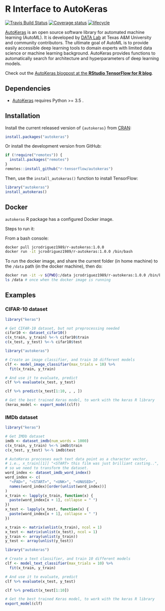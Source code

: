 R Interface to AutoKeras
================

[![Travis Build
Status](https://travis-ci.org/r-tensorflow/autokeras.svg?branch=master)](https://travis-ci.org/r-tensorflow/autokeras)
[![Coverage
status](https://img.shields.io/codecov/c/github/jcrodriguez1989/autokeras/master.svg)](https://codecov.io/github/jcrodriguez1989/autokeras?branch=master)
[![lifecycle](https://img.shields.io/badge/lifecycle-experimental-orange.svg)](https://www.tidyverse.org/lifecycle/#experimental)

[AutoKeras](https://autokeras.com/) is an open source software library
for automated machine learning (AutoML). It is developed by [DATA
Lab](http://faculty.cs.tamu.edu/xiahu/index.html) at Texas A&M
University and community contributors. The ultimate goal of AutoML is to
provide easily accessible deep learning tools to domain experts with
limited data science or machine learning background. AutoKeras provides
functions to automatically search for architecture and hyperparameters
of deep learning models.

Check out the [AutoKeras blogpost at the **RStudio TensorFlow for R
blog**](https://blogs.rstudio.com/tensorflow/posts/2019-04-16-autokeras/).

## Dependencies

-   [AutoKeras](https://autokeras.com/) requires Python &gt;= 3.5 .

## Installation

Install the current released version of `{autokeras}` from
[CRAN](https://cran.r-project.org/package=autokeras):

``` r
install.packages("autokeras")
```

Or install the development version from GitHub:

``` r
if (!require("remotes")) {
  install.packages("remotes")
}
remotes::install_github("r-tensorflow/autokeras")
```

Then, use the `install_autokeras()` function to install TensorFlow:

``` r
library("autokeras")
install_autokeras()
```

## Docker

`autokeras` R package has a configured Docker image.

Steps to run it:

From a bash console:

``` bash
docker pull jcrodriguez1989/r-autokeras:1.0.0
docker run -it jcrodriguez1989/r-autokeras:1.0.0 /bin/bash
```

To run the docker image, and share the current folder (in home machine)
to the `/data` path (in the docker machine), then do:

``` bash
docker run -it -v ${PWD}:/data jcrodriguez1989/r-autokeras:1.0.0 /bin/bash
ls /data # once when the docker image is running
```

## Examples

### CIFAR-10 dataset

``` r
library("keras")

# Get CIFAR-10 dataset, but not preprocessing needed
cifar10 <- dataset_cifar10()
c(x_train, y_train) %<-% cifar10$train
c(x_test, y_test) %<-% cifar10$test
```

``` r
library("autokeras")

# Create an image classifier, and train 10 different models
clf <- model_image_classifier(max_trials = 10) %>%
  fit(x_train, y_train)
```

``` r
# And use it to evaluate, predict
clf %>% evaluate(x_test, y_test)
```

``` r
clf %>% predict(x_test[1:10, , , ])
```

``` r
# Get the best trained Keras model, to work with the keras R library
(keras_model <- export_model(clf))
```

### IMDb dataset

``` r
library("keras")

# Get IMDb dataset
imdb <- dataset_imdb(num_words = 1000)
c(x_train, y_train) %<-% imdb$train
c(x_test, y_test) %<-% imdb$test

# AutoKeras procceses each text data point as a character vector,
# i.e., x_train[[1]] "<START> this film was just brilliant casting..",
# so we need to transform the dataset.
word_index <- dataset_imdb_word_index()
word_index <- c(
  "<PAD>", "<START>", "<UNK>", "<UNUSED>",
  names(word_index)[order(unlist(word_index))]
)
x_train <- lapply(x_train, function(x) {
  paste(word_index[x + 1], collapse = " ")
})
x_test <- lapply(x_test, function(x) {
  paste(word_index[x + 1], collapse = " ")
})

x_train <- matrix(unlist(x_train), ncol = 1)
x_test <- matrix(unlist(x_test), ncol = 1)
y_train <- array(unlist(y_train))
y_test <- array(unlist(y_test))
```

``` r
library("autokeras")

# Create a text classifier, and train 10 different models
clf <- model_text_classifier(max_trials = 10) %>%
  fit(x_train, y_train)
```

``` r
# And use it to evaluate, predict
clf %>% evaluate(x_test, y_test)
```

``` r
clf %>% predict(x_test[1:10])
```

``` r
# Get the best trained Keras model, to work with the keras R library
export_model(clf)
```

